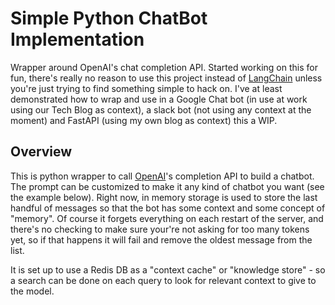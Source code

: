 # Simple Python ChatBot Implementation
Wrapper around OpenAI's chat completion API. Started working on this for fun, there's
really no reason to use this project instead of [LangChain](https://docs.langchain.com/docs/)
unless you're just trying to find something simple to hack on. I've at least demonstrated
how to wrap and use in a Google Chat bot (in use at work using our Tech Blog as
context), a slack bot (not using any context at the moment) and FastAPI (using my own
blog as context) this a WIP.

## Overview
This is python wrapper to call [OpenAI](https://platform.openai.com/docs/quickstart)'s
completion API to build a chatbot. The prompt can be customized to make it any kind of
chatbot you want (see the example below). Right now, in memory storage is used to store
the last handful of messages so that the bot has some context and some concept of "memory".
Of course it forgets everything on each restart of the server, and there's no checking
to make sure your're not asking for too many tokens yet, so if that happens it will
fail and remove the oldest message from the list.

It is set up to use a Redis DB as a "context cache" or "knowledge store" - so a search
can be done on each query to look for relevant context to give to the model.